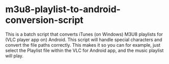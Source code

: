 # m3u8-playlist-to-android-conversion-script
This is a batch script that converts iTunes (on Windows) M3U8 playlists for (VLC player app on) Android. This script will handle special characters and convert the file paths correctly. This makes it so you can for example, just select the Playlist file within the VLC for Android app, and the music playlist will play.
